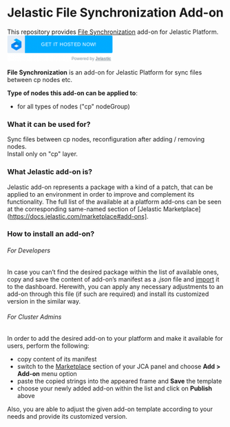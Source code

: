 # Jelastic File Synchronization Add-on

This repository provides [File Synchronization](http://docs.jelastic.com/file-synchronization) add-on for Jelastic Platform.
[![GET IT HOSTED](https://raw.githubusercontent.com/JelasticJPS/FileSync/master/images/getithosted.png)](http://go.jelastic.com/test?hoster-select=1&theme=modern&app=https://raw.githubusercontent.com/JelasticJPS/FileSync/master/FileSync-1.0.json)

**File Synchronization** is an add-on for Jelastic Platform for sync files between cp nodes etc.

**Type of nodes this add-on can be applied to**: 
- for all types of nodes ("cp" nodeGroup)

### What it can be used for? 
Sync files between cp nodes, reconfiguration after adding / removing nodes.
<br />
Install only on "cp" layer.


### What Jelastic add-on is?

Jelastic add-on represents a package with a kind of a patch, that can be applied to an environment in order to improve and complement its functionality. The full list of the available at a platform add-ons can be seen at the corresponding same-named section of [Jelastic Marketplace](https://docs.jelastic.com/marketplace#add-ons].

### How to install an add-on?
###### For Developers

In case you can’t find the desired package within the list of available ones, copy and save the content of add-on’s manifest as a *.json* file and [import](https://docs.jelastic.com/environment-export-import#import) it to the dashboard. Herewith, you can apply any necessary adjustments to an add-on through this file (if such are required) and install its customized version in the similar way.

###### For Cluster Admins

In order to add the desired add-on to your platform and make it available for users, perform the following:
- copy content of its manifest 
- switch to the [Marketplace](http://ops-docs.jelastic.com/marketplace-46) section of your JCA panel and choose **Add > Add-on** menu option
- paste the copied strings into the appeared frame and **Save** the template
- choose your newly added add-on within the list and click on **Publish** above

Also, you are able to adjust the given add-on template according to your needs and provide its customized version.